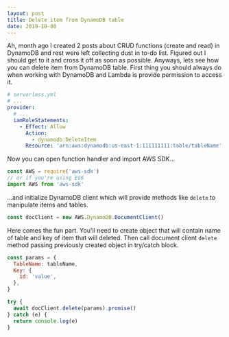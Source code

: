 ```yaml
---
layout: post
title: Delete item from DynamoDB table
date: 2019-10-08
---
```


Ah, month ago I created 2 posts about CRUD functions (create and read) in DynamoDB and rest were left collecting dust in to-do list. Figured out I should get to it and cross it off as soon as possible. Anyways, lets see how you can delete item from DynamoDB table. First thing you should always do when working with DynamoDB and Lambda is provide permission to access it.

```yaml
# serverless.yml
# ...
provider:
  # ...
  iamRoleStatements:
    - Effect: Allow
      Action:
        - dynamodb:DeleteItem
      Resource: 'arn:aws:dynamodb:us-east-1:111111111:table/tableName'
```

Now you can open function handler and import AWS SDK...

```js
const AWS = require('aws-sdk')
// or if you're using ES6
import AWS from 'aws-sdk'
```

...and initialize DynamoDB client which will provide methods like `delete` to manipulate items and tables.

```js
const docClient = new AWS.DynamoDB.DocumentClient()
```

Here comes the fun part. You'll need to create object that will contain name of table and key of item that will deleted. Then call document client `delete` method passing previously created object in try/catch block.

```js
const params = {
  TableName: tableName,
  Key: {
    id: 'value',
  },
}

try {
  await docClient.delete(params).promise()
} catch (e) {
  return console.log(e)
}
```
